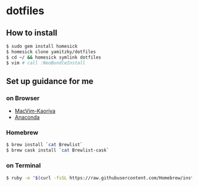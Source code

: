 # dotfiles

## How to install

```sh
$ sudo gem install homesick
$ homesick clone yamitzky/dotfiles
$ cd ~/ && homesick symlink dotfiles
$ vim # call :NeoBundleInstall
```
## Set up guidance for me

### on Browser

- [MacVim-Kaoriya](https://github.com/splhack/macvim-kaoriya/releases)
- [Anaconda](http://continuum.io/downloads)

### Homebrew

```sh
$ brew install `cat Brewlist`
$ brew cask install `cat Brewlist-cask`
```

### on Terminal

```sh
$ ruby -e "$(curl -fsSL https://raw.githubusercontent.com/Homebrew/install/master/install)"
```

